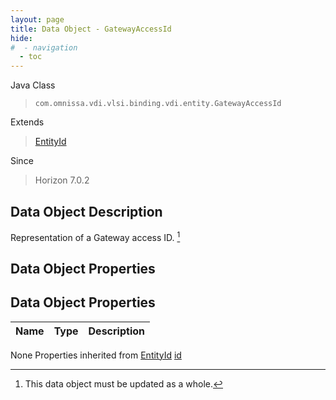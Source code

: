 ```yaml
---
layout: page
title: Data Object - GatewayAccessId
hide:
#  - navigation
  - toc
---
```








Java Class
> `com.omnissa.vdi.vlsi.binding.vdi.entity.GatewayAccessId`

Extends
> [EntityId](vdi.EntityId.md)

Since
> Horizon 7.0.2


## Data Object Description

Representation of a Gateway access ID.
 [^167]



## Data Object Properties

## Data Object Properties

 Name | Type | Description
:---|:---:|:---
None
Properties inherited from [EntityId](vdi.EntityId.md)
[id](vdi.EntityId.md#id)


 


[^167]: This data object must be updated as a whole.